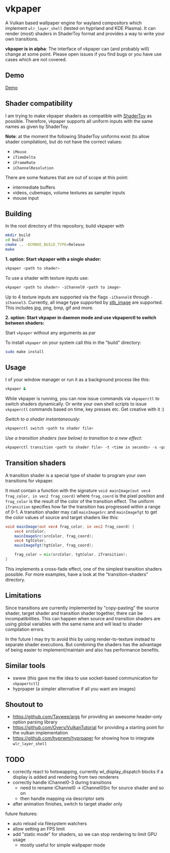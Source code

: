 # vkpaper

A Vulkan based wallpaper engine for wayland compositors which implement `wlr_layer_shell` (tested on hyprland and KDE Plasma).
It can render (most) shaders in ShaderToy format and provides a way to write your own transitions.

**vkpaper is in alpha**: The interface of vkpaper can (and probably will) change at some point. Please open issues if you find bugs or you have use cases which are not covered.

## Demo

[Demo](https://cgphilipp.de/...)

## Shader compatibility

I am trying to make vkpaper shaders as compatible with [ShaderToy](https://shadertoy.com) as possible.
Therefore, vkpaper supports all uniform inputs with the same names as given by ShaderToy.

**Note**: at the moment the following ShaderToy uniforms exist (to allow shader compilation), but do not have the correct values:
- `iMouse`
- `iTimeDelta`
- `iFrameRate`
- `iChannelResolution`

There are some features that are out of scope at this point:
- intermediate buffers
- videos, cubemaps, volume textures as sampler inputs
- mouse input

## Building

In the root directory of this repository, build vkpaper with
```sh
mkdir build
cd build
cmake .. -DCMAKE_BUILD_TYPE=Release
make
```
**1. option: Start vkpaper with a single shader:**
```sh
vkpaper <path to shader>
```

To use a shader with texture inputs use:
```sh
vkpaper <path to shader> -iChannel0 <path to image>
```
Up to 4 texture inputs are supported via the flags `-iChannel0` through `-iChannel3`.
Currently, all image type supported by [stb_image]() are supported. This includes jpg, png, bmp, gif and more.

**2. option: Start vkpaper in daemon mode and use vkpaperctl to switch between shaders:**

Start `vkpaper` without any arguments as par

To install `vkpaper` on your system call this in the "build" directory:
```sh
sudo make install
```

## Usage
t of your window manager or run it as a background process like this:
```sh
vkpaper &
```
While vkpaper is running, you can now issue commands via `vkpaperctl` to switch shaders dynamically. Or write your own shell scripts to issue `vkpaperctl`  commands based on time, key presses etc. Get creative with it :)

*Switch to a shader instantaneously:*
```sh
vkpaperctl switch <path to shader file>
```

*Use a transition shaders (see below) to transition to a new effect:*
```sh
vkpaperctl transition <path to shader file> -t <time in seconds> -s <path to transition shader>
```

## Transition shaders

A transition shader is a special type of shader to program your own transitions for vkpaper.

It must contain a function with the signature `void mainImage(out vec4 frag_color, in vec2 frag_coord)` where `frag_coord` is the pixel position and `frag_color` is the result of the color of the transition effect.
The uniform `iTransition` specifies how far the transition has progressed within a range of 0-1.
A transition shader may call `mainImageSrc` and `mainImageTgt` to get the color values of source and target shaders like this:
```glsl
void mainImage(out vec4 frag_color, in vec2 frag_coord) {
    vec4 srcColor;
    mainImageSrc(srcColor, frag_coord);
    vec4 tgtColor;
    mainImageTgt(tgtColor, frag_coord); 

    frag_color = mix(srcColor, tgtColor, iTransition);
}
```
This implements a cross-fade effect, one of the simplest transition shaders possible.
For more examples, have a look at the "transition-shaders" directory.

## Limitations

Since transitions are currently implemented by "copy-pasting" the source shader, target shader and transition shader together, there can be incompatibilities.
This can happen when source and transition shaders are using global variables with the same name and will lead to shader compilation errors.

In the future I may try to avoid this by using render-to-texture instead to separate shader executions.
But combining the shaders has the advantage of being easier to implement/maintain and also has performance benefits.

## Similar tools

- swww (this gave me the idea to use socket-based communication for `vkpapertctl`)
- hyprpaper (a simpler alternative if all you want are images)

## Shoutout to

- https://github.com/Taywee/args for providing an awesome header-only option parsing library
- https://github.com/Overv/VulkanTutorial for providing a starting point for the vulkan implementation
- https://github.com/hyprwm/hyprpaper for showing how to integrate `wlr_layer_shell`

## TODO

- correctly react to hotswapping, currently wl_display_dispatch blocks if a display is added and rendering from two renderers
- correctly handle iChannel0-3 during transitions
  - need to rename iChannel0 -> iChannel0Src for source shader and so on
  - then handle mapping via descriptor sets
- after animation finishes, switch to target shader only

future features:
- auto reload via filesystem watchers
- allow setting an FPS limit
- add "static mode" for shaders, so we can stop rendering to limit GPU usage
  - mostly useful for simple wallpaper mode
